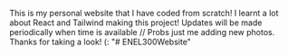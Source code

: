 This is my personal website that I have coded from scratch! I learnt a lot about React and Tailwind making this project! Updates will be made periodically when time is available // Probs just me adding new photos.
Thanks for taking a look! (:
"# ENEL300Website"
